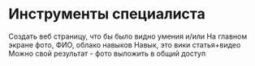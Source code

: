 # Инструменты специалиста
Создать веб страницу, что бы было видно умения и/или
На главном экране фото, ФИО, облако навыков
Навык, это вики статья+видео
Можно свой результат - фото выложить в общий доступ
